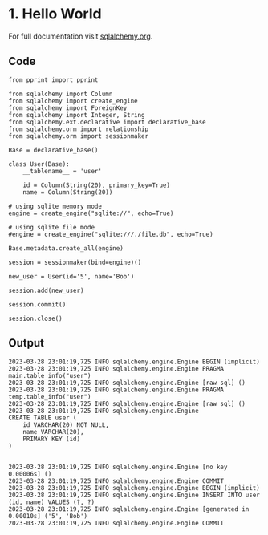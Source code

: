 # 1. Hello World

For full documentation visit [sqlalchemy.org](https://www.sqlalchemy.org/).

## Code

    from pprint import pprint

    from sqlalchemy import Column
    from sqlalchemy import create_engine
    from sqlalchemy import ForeignKey
    from sqlalchemy import Integer, String
    from sqlalchemy.ext.declarative import declarative_base
    from sqlalchemy.orm import relationship
    from sqlalchemy.orm import sessionmaker

    Base = declarative_base()

    class User(Base):
        __tablename__ = 'user'

        id = Column(String(20), primary_key=True)
        name = Column(String(20))

    # using sqlite memory mode
    engine = create_engine("sqlite://", echo=True)

    # using sqlite file mode
    #engine = create_engine("sqlite:///./file.db", echo=True)

    Base.metadata.create_all(engine)

    session = sessionmaker(bind=engine)()

    new_user = User(id='5', name='Bob')

    session.add(new_user)

    session.commit()

    session.close()



## Output

    2023-03-28 23:01:19,725 INFO sqlalchemy.engine.Engine BEGIN (implicit)
    2023-03-28 23:01:19,725 INFO sqlalchemy.engine.Engine PRAGMA main.table_info("user")
    2023-03-28 23:01:19,725 INFO sqlalchemy.engine.Engine [raw sql] ()
    2023-03-28 23:01:19,725 INFO sqlalchemy.engine.Engine PRAGMA temp.table_info("user")
    2023-03-28 23:01:19,725 INFO sqlalchemy.engine.Engine [raw sql] ()
    2023-03-28 23:01:19,725 INFO sqlalchemy.engine.Engine 
    CREATE TABLE user (
        id VARCHAR(20) NOT NULL, 
        name VARCHAR(20), 
        PRIMARY KEY (id)
    )


    2023-03-28 23:01:19,725 INFO sqlalchemy.engine.Engine [no key 0.00006s] ()
    2023-03-28 23:01:19,725 INFO sqlalchemy.engine.Engine COMMIT
    2023-03-28 23:01:19,725 INFO sqlalchemy.engine.Engine BEGIN (implicit)
    2023-03-28 23:01:19,725 INFO sqlalchemy.engine.Engine INSERT INTO user (id, name) VALUES (?, ?)
    2023-03-28 23:01:19,725 INFO sqlalchemy.engine.Engine [generated in 0.00010s] ('5', 'Bob')
    2023-03-28 23:01:19,725 INFO sqlalchemy.engine.Engine COMMIT

